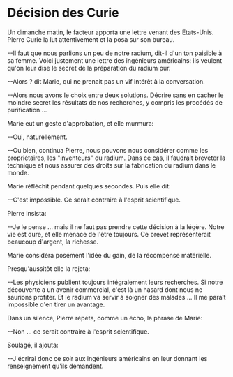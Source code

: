# Décision des Curie
Un dimanche matin, le facteur apporta une lettre venant des
Etats-Unis. Pierre Curie la lut attentivement et la posa sur son bureau.

--Il faut que nous parlions un peu de notre radium, dit-il d'un ton paisible
à sa femme. Voici justement une lettre des ingénieurs américains:
ils veulent qu'on leur dise le secret de la préparation du radium pur.

--Alors ? dit Marie, qui ne prenait pas un vif intérêt à la conversation.

--Alors nous avons le choix entre deux solutions. Décrire sans
en cacher le moindre secret les résultats de nos recherches, y
compris les procédés de purification ...

Marie eut un geste d'approbation, et elle murmura:

--Oui, naturellement.

--Ou bien, continua Pierre, nous pouvons nous considérer comme
les propriétaires, les "inventeurs" du radium. Dans ce cas,
il faudrait breveter la technique et nous assurer des droits sur
la fabrication du radium dans le monde.

Marie réfléchit pendant quelques secondes. Puis elle dit:

--C'est impossible. Ce serait contraire à l'esprit scientifique.

Pierre insista:

--Je le pense ... mais il ne faut pas prendre cette décision à la
légère. Notre vie est dure, et elle menace de l'être toujours.
Ce brevet représenterait beaucoup d'argent, la richesse.

Marie considéra posément l'idée du gain, de la récompense matérielle.

Presqu'aussitôt elle la rejeta:

--Les physiciens publient toujours intégralement leurs recherches.
Si notre découverte a un avenir commercial, c'est là un hasard dont
nous ne saurions profiter. Et le radium va servir à soigner des malades ...
Il me paraît impossible d'en tirer un avantage.

Dans un silence, Pierre répéta, comme un écho, la phrase de Marie:

--Non ... ce serait contraire à l'esprit scientifique.

Soulagé, il ajouta:

--J'écrirai donc ce soir aux ingénieurs américains en leur donnant les renseignement
qu'ils demandent.

